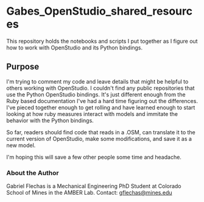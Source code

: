 # Gabes_OpenStudio_shared_resources
 This repository holds the notebooks and scripts I put together as I figure out how to work with OpenStudio and its Python bindings.

## Purpose
I'm trying to comment my code and leave details that might be helpful to others working with OpenStudio. I couldn't find any public repositories that use the Python OpenStudio bindings. It's just different enough from the Ruby based documentation I've had a hard time figuring out the differences. I've pieced together enough to get rolling and have learned enough to start looking at how ruby measures interact with models and immitate the behavior with the Python bindings.

So far, readers should find code that reads in a .OSM, can translate it to the current version of OpenStudio, make some modifications, and save it as a new model. 

I'm hoping this will save a few other people some time and headache.

### About the Author
Gabriel Flechas is a Mechanical Engineering PhD Student at Colorado School of Mines in the AMBER Lab.
Contact: gflechas@mines.edu